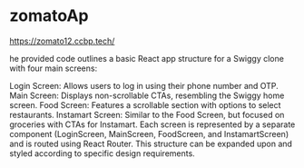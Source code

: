 # zomatoAp
https://zomato12.ccbp.tech/

he provided code outlines a basic React app structure for a Swiggy clone with four main screens:

Login Screen: Allows users to log in using their phone number and OTP.
Main Screen: Displays non-scrollable CTAs, resembling the Swiggy home screen.
Food Screen: Features a scrollable section with options to select restaurants.
Instamart Screen: Similar to the Food Screen, but focused on groceries with CTAs for Instamart.
Each screen is represented by a separate component (LoginScreen, MainScreen, FoodScreen, and InstamartScreen) and is routed using React Router. This structure can be expanded upon and styled according to specific design requirements.
